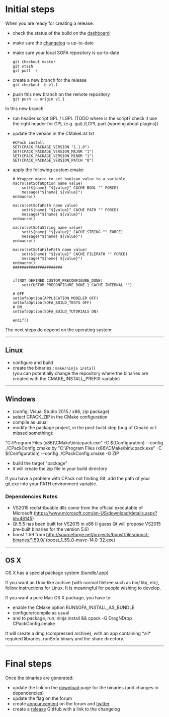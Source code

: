 # Initial steps

When you are ready for creating a release:

*   check the status of the build on the [dashboard](http://www.sofa-framework.org/dash/)
*   make sure the [changelog](https://github.com/sofa-framework/sofa/blob/master/CHANGELOG.md) is up-to-date
*   make sure your local SOFA repository is up-to-date  
    ```
    git checkout master  
    git stash  
    git pull -r
    ```
    
*   create a new branch for the release  
    `git checkout -b v1.1`
*   push this new branch on the remote repository  
    `git push -u origin v1.1`

In this new branch:
*   run header script GPL / LGPL (TODO where is the script? check it use the right header for GPL (e.g. gui) /LGPL part (warning about plugins))
*   update the version in the CMakeList.txt  
    ```
    #CPack install  
    SET(CPACK_PACKAGE_VERSION "1.1.0")  
    SET(CPACK_PACKAGE_VERSION_MAJOR "1")  
    SET(CPACK_PACKAGE_VERSION_MINOR "1")  
    SET(CPACK_PACKAGE_VERSION_PATCH "0")
    ```
    
*   apply the following custom.cmake  
    ```
    # Wrapper macro to set boolean value to a variable
    macro(setSofaOption name value)
        set(${name} "${value}" CACHE BOOL "" FORCE)
        message("${name} ${value}")
    endmacro()

    macro(setSofaPath name value)
        set(${name} "${value}" CACHE PATH "" FORCE)
        message("${name} ${value}")
    endmacro()

    macro(setSofaString name value)
        set(${name} "${value}" CACHE STRING "" FORCE)
        message("${name} ${value}")
    endmacro()

    macro(setSofaFilePath name value)
        set(${name} "${value}" CACHE FILEPATH "" FORCE)
        message("${name} ${value}")
    endmacro()
    ######################


    if(NOT DEFINED CUSTOM_PRECONFIGURE_DONE)
        set(CUSTOM_PRECONFIGURE_DONE 1 CACHE INTERNAL "")

    # OFF
    setSofaOption(APPLICATION_MODELER OFF)
    setSofaOption(SOFA_BUILD_TESTS OFF)
    # ON
    setSofaOption(SOFA_BUILD_TUTORIALS ON)

    endif()
    ```

The next steps do depend on the operating system:

* * * 
## Linux


*   configure and build
*   create the binaries : `make/ninja install`  
    (you can potentially change the repository where the binaries are created with the CMAKE_INSTALL_PREFIX variable)


* * * 


## Windows

-   (config: Visual Studio 2015 / x86, zip package)
-   select CPACK\_ZIP in the CMake configuration
-   compile as usual
-   modify the package project, in the post-build step (bug of Cmake or
    I missed something):

"C:\\Program Files (x86)\\CMake\\bin\\cpack.exe" -C \$(Configuration)
--config ./CPackConfig.cmake by "C:\\Program Files
(x86)\\CMake\\bin\\cpack.exe" -C \$(Configuration) --config
./CPackConfig.cmake -G ZIP

-   build the target "package"
-   it will create the zip file in your build directory

If you have a problem with CPack not finding Git, add the path of your
git.exe into your PATH environment variable.

### Dependencies Notes

-   VS2015 redistribuable dlls come from the official executable of
    Microsoft (https://www.microsoft.com/en-US/download/details.aspx?id=48145)
-   Qt 5.5 has been built for VS2015 in x86 (I guess Qt will propose
    VS2015 pre-built binaries for the version 5.6)
-   boost 1.59 from
    <http://sourceforge.net/projects/boost/files/boost-binaries/1.59.0/> (boost\_1\_59\_0-msvc-14.0-32.exe)

* * * 

## OS X

OS X has a special package system (bundle/.app)

If you want an Unix-like archive (with normal filetree such as bin/
lib/, etc), follow instructions for Linux. It is meaningful for people
wishing to develop.

If you want a pure Mac OS X package, you have to:

-   enable the CMake option RUNSOFA\_INSTALL\_AS\_BUNDLE
-   configure/compile as usual
-   and to package, run: ninja install && cpack -G DragNDrop
    CPackConfig.cmake

It will create a dmg (compressed archive), with an app containing
\*all\* required libraries, runSofa binary and the share directory.

* * * 

# Final steps

Once the binaries are generated:

*   update the link on the [download](https://www.sofa-framework.org/download/) page for the binaries (add changes in dependencies)
*   update the flag on the forum
*   create [announcement](https://www.sofa-framework.org/community/forum/section/announcements-infos/) on the forum and [twitter](https://twitter.com/SofaFramework)
*   create a [release](https://github.com/sofa-framework/sofa/releases) GitHub with a link to the changelog

